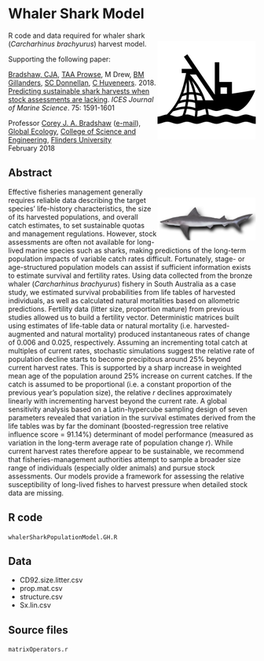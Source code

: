 # Whaler Shark Model
<img align="right" src="trawler.png" alt="trawler" width="200" style="margin-top: 20px">

R code and data required for whaler shark (<em>Carcharhinus brachyurus</em>) harvest model.

Supporting the following paper:

<a href="https://globalecologyflinders.com/people/#DIRECTOR">Bradshaw, CJA</a>, <a href="https://www.adelaide.edu.au/directory/thomas.prowse">TAA Prowse</a>, M Drew, <a href="https://researchers.adelaide.edu.au/profile/bronwyn.gillanders">BM Gillanders</a>, <a href="https://scholar.google.com.au/citations?user=OgUw_RYAAAAJ&hl=en">SC Donnellan</a>, <a href="https://www.flinders.edu.au/people/charlie.huveneers">C Huveneers</a>. 2018.
<a href="http://doi.org/10.1093/icesjms/fsy031">Predicting sustainable shark harvests when stock assessments are lacking</a>. <em>ICES Journal of Marine Science</em>. 75: 1591-1601

Professor <a href="https://scholar.google.com/citations?hl=en&user=1sO0O3wAAAAJ&view_op=list_works&sortby=pubdate">Corey J. A. Bradshaw</a> (<a href="mailto:corey.bradshaw@flinders.edu.au">e-mail</a>), <a href="https://globalecologyflinders.com/">Global Ecology</a>, <a href="https://www.flinders.edu.au/college-science-engineering">College of Science and Engineering</a>, <a href="http://www.flinders.edu.au">Flinders University</a>
<br>
February 2018

## Abstract
<img align="right" src="whaler.png" alt="whaler shark" width="200" style="margin-top: 20px">
Effective fisheries management generally requires reliable data describing the target species’ life-history characteristics, the size of its harvested populations, and overall catch estimates, to set sustainable quotas and management regulations. However, stock assessments are often not available for long-lived marine species such as sharks, making predictions of the long-term population impacts of variable catch rates difficult. Fortunately, stage- or age-structured population models can assist if sufficient information exists to estimate survival and fertility rates. Using data collected from the bronze whaler (<em>Carcharhinus brachyurus</em>) fishery in South Australia as a case study, we estimated survival probabilities from life tables of harvested individuals, as well as calculated natural mortalities based on allometric predictions. Fertility data (litter size, proportion mature) from previous studies allowed us to build a fertility vector. Deterministic matrices built using estimates of life-table data or natural mortality (i.e. harvested-augmented and natural mortality) produced instantaneous rates of change of 0.006 and 0.025, respectively. Assuming an incrementing total catch at multiples of current rates, stochastic simulations suggest the relative rate of population decline starts to become precipitous around 25% beyond current harvest rates. This is supported by a sharp increase in weighted mean age of the population around 25% increase on current catches. If the catch is assumed to be proportional (i.e. a constant proportion of the previous year’s population size), the relative <em>r</em> declines approximately linearly with incrementing harvest beyond the current rate. A global sensitivity analysis based on a Latin-hypercube sampling design of seven parameters revealed that variation in the survival estimates derived from the life tables was by far the dominant (boosted-regression tree relative influence score = 91.14%) determinant of model performance (measured as variation in the long-term average rate of population change <em>r</em>). While current harvest rates therefore appear to be sustainable, we recommend that fisheries-management authorities attempt to sample a broader size range of individuals (especially older animals) and pursue stock assessments. Our models provide a framework for assessing the relative susceptibility of long-lived fishes to harvest pressure when detailed
stock data are missing.

## R code
<code>whalerSharkPopulationModel.GH.R</code>

## Data
- CD92.size.litter.csv
- prop.mat.csv
- structure.csv
- Sx.lin.csv

## Source files
<code>matrixOperators.r</code>

